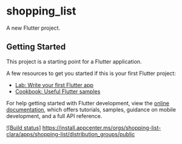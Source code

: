 # shopping_list

A new Flutter project.

## Getting Started

This project is a starting point for a Flutter application.

A few resources to get you started if this is your first Flutter project:

- [Lab: Write your first Flutter app](https://docs.flutter.dev/get-started/codelab)
- [Cookbook: Useful Flutter samples](https://docs.flutter.dev/cookbook)

For help getting started with Flutter development, view the
[online documentation](https://docs.flutter.dev/), which offers tutorials,
samples, guidance on mobile development, and a full API reference.

[![Build status]](https://build.appcenter.ms/v0.1/apps/98397342-7967-4933-b84d-11f719bbd5d9/branches/main/badge)
https://install.appcenter.ms/orgs/shopping-list-clara/apps/shopping-list/distribution_groups/public

